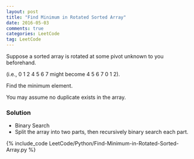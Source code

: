```yaml
---
layout: post
title: "Find Minimum in Rotated Sorted Array"
date: 2016-05-03
comments: true
categories: LeetCode
tag: LeetCode
---
```


Suppose a sorted array is rotated at some pivot unknown to you beforehand.

(i.e., 0 1 2 4 5 6 7 might become 4 5 6 7 0 1 2).

Find the minimum element.

You may assume no duplicate exists in the array.

<!--more-->

### Solution
* Binary Search
* Split the array into two parts, then recursively binary search each part.

{% include_code LeetCode/Python/Find-Minimum-in-Rotated-Sorted-Array.py %}
